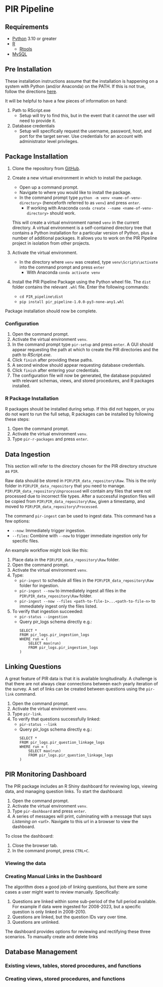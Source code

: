 # PIR Pipeline

## Requirements

- [Python](https://www.python.org/) 3.10 or greater
- [R](https://www.r-project.org/)
    - [Rtools](https://cran.r-project.org/bin/windows/Rtools/)
- [MySQL](https://dev.mysql.com/downloads/mysql/)

## Pre Installation

These installation instructions assume that the installation is happening on a system with Python (and/or Anaconda) on the PATH. If this is not true, follow the directions [here](https://realpython.com/add-python-to-path/).

It will be helpful to have a few pieces of information on hand:
1. Path to RScript.exe
    - Setup will try to find this, but in the event that it cannot the user will need to provide it.
2. Database credentials
    - Setup will specifically request the username, password, host, and port for the target server. Use credentials for an account with administrator level privileges.

## Package Installation

1.  Clone the repository from [GitHub](https://github.com/HHS/ACF-pir-data).

2.  Create a new virtual environment in which to install the package.

    -   Open up a command prompt.
    -   Navigate to where you would like to install the package.
    -   In the command prompt type `python -m venv <name-of-venv-directory>` (henceforth referred to as `venv`) and press `enter`.
        - If working with Anaconda `conda create --name <name-of-venv-directory>` should work. 

    This will create a virtual environment named `venv` in the current directory. A virtual environment is a self-contained directory tree that contains a Python installation for a particular version of Python, plus a number of additional packages. It allows you to work on the PIR Pipeline project in isolation from other projects.

3.  Activate the virtual environment.

    - In the directory where `venv` was created, type `venv\Scripts\activate` into the command prompt and press `enter`
        - With Anaconda `conda activate venv`

4.  Install the PIR Pipeline Package using the Python wheel file. The `dist` folder contains the relevant `.whl` file. Enter the following commands:

    - `cd PIR_pipeline\dist`
    - `pip install pir_pipeline-1.0.0-py3-none-any1.whl`

Package installation should now be complete.

### Configuration

1. Open the command prompt.
2. Activate the virtual environment `venv`.
3. In the command prompt type `pir-setup` and press `enter`. A GUI should appear requesting the path at which to create the PIR directories and the path to *RScript.exe*. 
4. Click `finish` after providing these paths.
5. A second window should appear requesting database credentials. 
6. Click `finish` after entering your credentials.
7. The configuration file will now be generated, the database populated with relevant schemas, views, and stored procedures, and R packages installed.

### R Package Installation

R packages should be installed during setup. If this did not happen, or you do not want to run the full setup, R packages can be installed by following these steps:

1. Open the command prompt.
2. Activate the virtual environment `venv`.
3. Type `pir-r-packages` and press `enter`.

## Data Ingestion

This section will refer to the directory chosen for the PIR directory structure as `PIR`. 

Raw data should be stored in `PIR\PIR_data_repository\Raw`. This is the only folder in `PIR\PIR_data_repository` that you need to manage. `PIR\PIR_data_repository\Unprocessed` will contain any files that were not processed due to incorrect file types. After a successful ingestion files will be copied from `PIR\PIR_data_repository\Raw`, given a timestamp, and moved to `PIR\PIR_data_repository\Processed`.

The command `pir-ingest` can be used to ingest data. This command has a few options:

- `--now`: Immediately trigger ingestion.
- `--files`: Combine with `--now` to trigger immediate ingestion only for specific files.

An example workflow might look like this:

1. Place data in the `PIR\PIR_data_repository\Raw` folder.
2. Open the command prompt.
3. Activate the virtual environment `venv`.
4. Type:
    - `pir-ingest` to schedule all files in the `PIR\PIR_data_repository\Raw` folder for ingestion. 
    - `pir-ingest --now` to immediately ingest all files in the `PIR\PIR_data_repository\Raw` folder.
    - `pir-ingest --now --files <path-to-file-1>...<path-to-file-n>` to immediately ingest only the files listed.
5. To verify that ingestion succeeded:
    - `pir-status --ingestion`
    - Query pir_logs schema directly e.g.:
        ```
        SELECT * 
        FROM pir_logs.pir_ingestion_logs 
        WHERE run = (
            SELECT max(run)
            FROM pir_logs.pir_ingestion_logs
        )
        ```

## Linking Questions

A great feature of PIR data is that it is available longitudinally. A challenge is that there are not always clear connections between each yearly iteration of the survey. A set of links can be created between questions using the `pir-link` command.

1. Open the command prompt.
2. Activate the virtual environment `venv`.
3. Type `pir-link`.
4. To verify that questions successfully linked:
    - `pir-status --link`
    - Query pir_logs schema directly e.g.:
        ```
        SELECT * 
        FROM pir_logs.pir_question_linkage_logs 
        WHERE run = (
            SELECT max(run)
            FROM pir_logs.pir_question_linkage_logs
        )
        ```

## PIR Monitoring Dashboard

The PIR package includes an R Shiny dashboard for reviewing logs, viewing data, and managing question links. To start the dashboard:

1. Open the command prompt.
2. Activate the virtual environment `venv`.
3. Type `pir-dashboard` and press `enter`.
4. A series of messages will print, culminating with a message that says *Listening on \<url>*. Navigate to this url in a browser to view the dashboard.

To close the dashboard:
1. Close the browser tab.
2. In the command prompt, press `CTRL+C`.

### Viewing the data

### Creating Manual Links in the Dashboard

The algorithm does a good job of linking questions, but there are some cases a user might want to review manually. Specifically:

1. Questions are linked within some sub-period of the full period available. For example if data were ingested for 2008-2023, but a specific question is only linked in 2008-2010.
2. Questions are linked, but the question IDs vary over time.
3. Questions are unlinked.

The dashboard provides options for reviewing and rectifying these three scenarios. To manually create and delete links

## Database Management

### Existing views, tables, stored procedures, and functions

### Creating views, stored procedures, and functions
